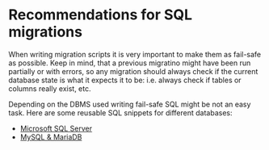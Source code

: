# Recommendations for SQL migrations

When writing migration scripts it is very important to make them as fail-safe as possible. Keep in mind, that a previous migratino might have been run partially or with errors, so any migration should always check if the current database state is what it expects it to be: i.e. always check if tables or columns really exist, etc.

Depending on the DBMS used writing fail-safe SQL might be not an easy task. Here are some reusable SQL snippets for different databases:

- [Microsoft SQL Server](MS_SQL_migrations.md)
- [MySQL & MariaDB](MySQL_migrations.md)